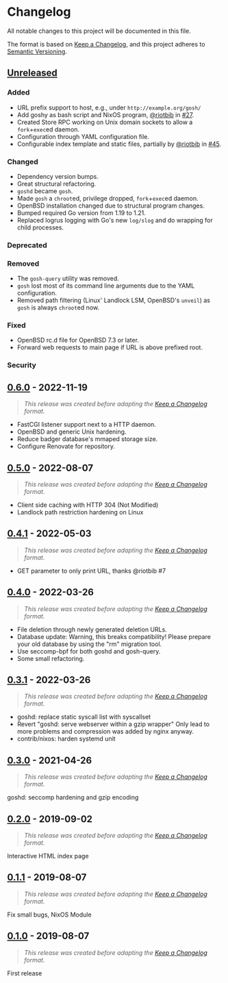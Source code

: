 # Changelog
All notable changes to this project will be documented in this file.

The format is based on [Keep a Changelog][keep-a-changelog], and this project adheres to [Semantic Versioning][semantic-versioning].

<!--
Please keep the text width at 72 chars for easy copying into git tags.


Types of changes:

- Added       for new features.
- Changed     for changes in existing functionality.
- Deprecated  for soon-to-be removed features.
- Removed     for now removed features.
- Fixed       for any bug fixes.
- Security    in case of vulnerabilities
-->

## [Unreleased]
### Added
- URL prefix support to host, e.g., under `http://example.org/gosh/`
- Add goshy as bash script and NixOS program, [@riotbib](https://github.com/riotbib) in [#27](https://github.com/oxzi/gosh/pull/27).
- Created Store RPC working on Unix domain sockets to allow a `fork`+`exec`ed daemon.
- Configuration through YAML configuration file.
- Configurable index template and static files, partially by [@riotbib](https://github.com/riotbib) in [#45](https://github.com/oxzi/gosh/pull/45).

### Changed
- Dependency version bumps.
- Great structural refactoring.
- `goshd` became `gosh`.
- Made `gosh` a `chroot`ed, privilege dropped, `fork`+`exec`ed daemon.
- OpenBSD installation changed due to structural program changes.
- Bumped required Go version from 1.19 to 1.21.
- Replaced logrus logging with Go's new `log/slog` and do wrapping for child processes.

### Deprecated
### Removed
- The `gosh-query` utility was removed.
- `gosh` lost most of its command line arguments due to the YAML configuration.
- Removed path filtering (Linux' Landlock LSM, OpenBSD's `unveil`) as `gosh` is always `chroot`ed now.

### Fixed
- OpenBSD rc.d file for OpenBSD 7.3 or later.
- Forward web requests to main page if URL is above prefixed root.

### Security


## [0.6.0] - 2022-11-19
> _This release was created before adapting the [Keep a Changelog][keep-a-changelog] format._

- FastCGI listener support next to a HTTP daemon.
- OpenBSD and generic Unix hardening.
- Reduce badger database's mmaped storage size.
- Configure Renovate for repository.


## [0.5.0] - 2022-08-07
> _This release was created before adapting the [Keep a Changelog][keep-a-changelog] format._

- Client side caching with HTTP 304 (Not Modified)
- Landlock path restriction hardening on Linux


## [0.4.1] - 2022-05-03
> _This release was created before adapting the [Keep a Changelog][keep-a-changelog] format._

- GET parameter to only print URL, thanks @riotbib #7


## [0.4.0] - 2022-03-26
> _This release was created before adapting the [Keep a Changelog][keep-a-changelog] format._

- File deletion through newly generated deletion URLs.
- Database update: Warning, this breaks compatibility! Please prepare
  your old database by using the "rm" migration tool.
- Use seccomp-bpf for both goshd and gosh-query.
- Some small refactoring.


## [0.3.1] - 2022-03-26
> _This release was created before adapting the [Keep a Changelog][keep-a-changelog] format._

- goshd: replace static syscall list with syscallset
- Revert "goshd: serve webserver within a gzip wrapper"
  Only lead to more problems and compression was added by nginx anyway.
- contrib/nixos: harden systemd unit


## [0.3.0] - 2021-04-26
> _This release was created before adapting the [Keep a Changelog][keep-a-changelog] format._

goshd: seccomp hardening and gzip encoding


## [0.2.0] - 2019-09-02
> _This release was created before adapting the [Keep a Changelog][keep-a-changelog] format._

Interactive HTML index page


## [0.1.1] - 2019-08-07
> _This release was created before adapting the [Keep a Changelog][keep-a-changelog] format._

Fix small bugs, NixOS Module


## [0.1.0] - 2019-08-07
> _This release was created before adapting the [Keep a Changelog][keep-a-changelog] format._

First release


[keep-a-changelog]: https://keepachangelog.com/en/1.1.0/
[semantic-versioning]: https://semver.org/spec/v2.0.0.html

[0.1.0]: https://github.com/oxzi/gosh/releases/tag/v0.1.0
[0.1.1]: https://github.com/oxzi/gosh/compare/v0.1.0...v0.1.1
[0.2.0]: https://github.com/oxzi/gosh/compare/v0.1.1...v0.2.0
[0.3.0]: https://github.com/oxzi/gosh/compare/v0.2.0...v0.3.0
[0.3.1]: https://github.com/oxzi/gosh/compare/v0.3.0...v0.3.1
[0.4.0]: https://github.com/oxzi/gosh/compare/v0.3.1...v0.4.0
[0.4.1]: https://github.com/oxzi/gosh/compare/v0.4.0...v0.4.1
[0.5.0]: https://github.com/oxzi/gosh/compare/v0.4.1...v0.5.0
[0.6.0]: https://github.com/oxzi/gosh/compare/v0.5.0...v0.6.0
[Unreleased]: https://github.com/oxzi/gosh/compare/v0.6.0...main
